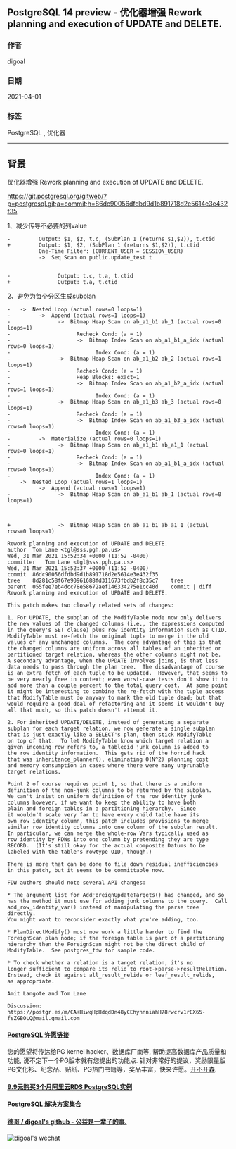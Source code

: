 ## PostgreSQL 14 preview - 优化器增强 Rework planning and execution of UPDATE and DELETE.  
          
### 作者          
digoal          
          
### 日期          
2021-04-01          
          
### 标签          
PostgreSQL , 优化器      
          
----          
          
## 背景       
优化器增强 Rework planning and execution of UPDATE and DELETE.  
  
https://git.postgresql.org/gitweb/?p=postgresql.git;a=commit;h=86dc90056dfdbd9d1b891718d2e5614e3e432f35  
  
1、减少传导不必要的列value    
  
```  
-         Output: $1, $2, t.c, (SubPlan 1 (returns $1,$2)), t.ctid  
+         Output: $1, $2, (SubPlan 1 (returns $1,$2)), t.ctid  
          One-Time Filter: (CURRENT_USER = SESSION_USER)  
          ->  Seq Scan on public.update_test t  
  
  
-               Output: t.c, t.a, t.ctid  
+               Output: t.a, t.ctid  
```  
  
2、避免为每个分区生成subplan     
  
```  
-   ->  Nested Loop (actual rows=0 loops=1)  
-         ->  Append (actual rows=1 loops=1)  
-               ->  Bitmap Heap Scan on ab_a1_b1 ab_1 (actual rows=0 loops=1)  
-                     Recheck Cond: (a = 1)  
-                     ->  Bitmap Index Scan on ab_a1_b1_a_idx (actual rows=0 loops=1)  
-                           Index Cond: (a = 1)  
-               ->  Bitmap Heap Scan on ab_a1_b2 ab_2 (actual rows=1 loops=1)  
-                     Recheck Cond: (a = 1)  
-                     Heap Blocks: exact=1  
-                     ->  Bitmap Index Scan on ab_a1_b2_a_idx (actual rows=1 loops=1)  
-                           Index Cond: (a = 1)  
-               ->  Bitmap Heap Scan on ab_a1_b3 ab_3 (actual rows=0 loops=1)  
-                     Recheck Cond: (a = 1)  
-                     ->  Bitmap Index Scan on ab_a1_b3_a_idx (actual rows=0 loops=1)  
-                           Index Cond: (a = 1)  
-         ->  Materialize (actual rows=0 loops=1)  
-               ->  Bitmap Heap Scan on ab_a1_b1 ab_a1_1 (actual rows=0 loops=1)  
-                     Recheck Cond: (a = 1)  
-                     ->  Bitmap Index Scan on ab_a1_b1_a_idx (actual rows=0 loops=1)  
-                           Index Cond: (a = 1)  
    ->  Nested Loop (actual rows=1 loops=1)  
          ->  Append (actual rows=1 loops=1)  
-               ->  Bitmap Heap Scan on ab_a1_b1 ab_1 (actual rows=0 loops=1)  
  
  
  
+               ->  Bitmap Heap Scan on ab_a1_b1 ab_a1_1 (actual rows=0 loops=1)  
```  
  
```  
Rework planning and execution of UPDATE and DELETE.  
author	Tom Lane <tgl@sss.pgh.pa.us>	  
Wed, 31 Mar 2021 15:52:34 +0000 (11:52 -0400)  
committer	Tom Lane <tgl@sss.pgh.pa.us>	  
Wed, 31 Mar 2021 15:52:37 +0000 (11:52 -0400)  
commit	86dc90056dfdbd9d1b891718d2e5614e3e432f35  
tree	8d281c58f67e90961688fd311673fbdb2f8c35c7	tree  
parent	055fee7eb4dcc78e58672aef146334275e1cc40d	commit | diff  
Rework planning and execution of UPDATE and DELETE.  
  
This patch makes two closely related sets of changes:  
  
1. For UPDATE, the subplan of the ModifyTable node now only delivers  
the new values of the changed columns (i.e., the expressions computed  
in the query's SET clause) plus row identity information such as CTID.  
ModifyTable must re-fetch the original tuple to merge in the old  
values of any unchanged columns.  The core advantage of this is that  
the changed columns are uniform across all tables of an inherited or  
partitioned target relation, whereas the other columns might not be.  
A secondary advantage, when the UPDATE involves joins, is that less  
data needs to pass through the plan tree.  The disadvantage of course  
is an extra fetch of each tuple to be updated.  However, that seems to  
be very nearly free in context; even worst-case tests don't show it to  
add more than a couple percent to the total query cost.  At some point  
it might be interesting to combine the re-fetch with the tuple access  
that ModifyTable must do anyway to mark the old tuple dead; but that  
would require a good deal of refactoring and it seems it wouldn't buy  
all that much, so this patch doesn't attempt it.  
  
2. For inherited UPDATE/DELETE, instead of generating a separate  
subplan for each target relation, we now generate a single subplan  
that is just exactly like a SELECT's plan, then stick ModifyTable  
on top of that.  To let ModifyTable know which target relation a  
given incoming row refers to, a tableoid junk column is added to  
the row identity information.  This gets rid of the horrid hack  
that was inheritance_planner(), eliminating O(N^2) planning cost  
and memory consumption in cases where there were many unprunable  
target relations.  
  
Point 2 of course requires point 1, so that there is a uniform  
definition of the non-junk columns to be returned by the subplan.  
We can't insist on uniform definition of the row identity junk  
columns however, if we want to keep the ability to have both  
plain and foreign tables in a partitioning hierarchy.  Since  
it wouldn't scale very far to have every child table have its  
own row identity column, this patch includes provisions to merge  
similar row identity columns into one column of the subplan result.  
In particular, we can merge the whole-row Vars typically used as  
row identity by FDWs into one column by pretending they are type  
RECORD.  (It's still okay for the actual composite Datums to be  
labeled with the table's rowtype OID, though.)  
  
There is more that can be done to file down residual inefficiencies  
in this patch, but it seems to be committable now.  
  
FDW authors should note several API changes:  
  
* The argument list for AddForeignUpdateTargets() has changed, and so  
has the method it must use for adding junk columns to the query.  Call  
add_row_identity_var() instead of manipulating the parse tree directly.  
You might want to reconsider exactly what you're adding, too.  
  
* PlanDirectModify() must now work a little harder to find the  
ForeignScan plan node; if the foreign table is part of a partitioning  
hierarchy then the ForeignScan might not be the direct child of  
ModifyTable.  See postgres_fdw for sample code.  
  
* To check whether a relation is a target relation, it's no  
longer sufficient to compare its relid to root->parse->resultRelation.  
Instead, check it against all_result_relids or leaf_result_relids,  
as appropriate.  
  
Amit Langote and Tom Lane  
  
Discussion: https://postgr.es/m/CA+HiwqHpHdqdDn48yCEhynnniahH78rwcrv1rEX65-fsZGBOLQ@mail.gmail.com  
```  
  
  
#### [PostgreSQL 许愿链接](https://github.com/digoal/blog/issues/76 "269ac3d1c492e938c0191101c7238216")
您的愿望将传达给PG kernel hacker、数据库厂商等, 帮助提高数据库产品质量和功能, 说不定下一个PG版本就有您提出的功能点. 针对非常好的提议，奖励限量版PG文化衫、纪念品、贴纸、PG热门书籍等，奖品丰富，快来许愿。[开不开森](https://github.com/digoal/blog/issues/76 "269ac3d1c492e938c0191101c7238216").  
  
  
#### [9.9元购买3个月阿里云RDS PostgreSQL实例](https://www.aliyun.com/database/postgresqlactivity "57258f76c37864c6e6d23383d05714ea")
  
  
#### [PostgreSQL 解决方案集合](https://yq.aliyun.com/topic/118 "40cff096e9ed7122c512b35d8561d9c8")
  
  
#### [德哥 / digoal's github - 公益是一辈子的事.](https://github.com/digoal/blog/blob/master/README.md "22709685feb7cab07d30f30387f0a9ae")
  
  
![digoal's wechat](../pic/digoal_weixin.jpg "f7ad92eeba24523fd47a6e1a0e691b59")
  

